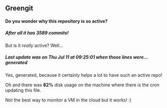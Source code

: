 ## Greengit

#### Do you wonder why this repository is so active?

##### After all it has 3589 commits!

But is it *really* active? Well...

##### Last update was on Thu Jul 11 at 09:25:01 when those lines were... generated

Yes, generated, because it certainly helps a lot to have such an active repo!

Oh and there was **82%** disk usage on the machine
where there is the cron updating this file.

Not the best way to monitor a VM in the cloud but it works! :)
